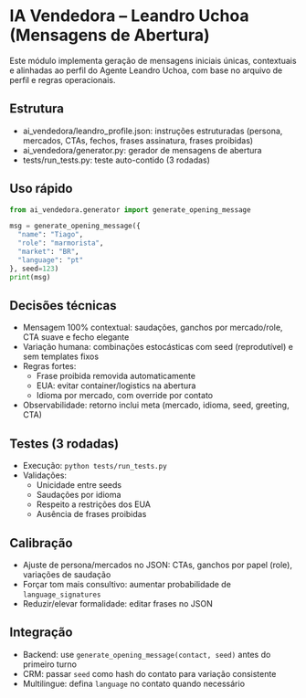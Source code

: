# IA Vendedora – Leandro Uchoa (Mensagens de Abertura)

Este módulo implementa geração de mensagens iniciais únicas, contextuais e alinhadas ao perfil do Agente Leandro Uchoa, com base no arquivo de perfil e regras operacionais.

## Estrutura
- ai_vendedora/leandro_profile.json: instruções estruturadas (persona, mercados, CTAs, fechos, frases assinatura, frases proibidas)
- ai_vendedora/generator.py: gerador de mensagens de abertura
- tests/run_tests.py: teste auto-contido (3 rodadas)

## Uso rápido
```python
from ai_vendedora.generator import generate_opening_message

msg = generate_opening_message({
  "name": "Tiago",
  "role": "marmorista",
  "market": "BR",
  "language": "pt"
}, seed=123)
print(msg)
```

## Decisões técnicas
- Mensagem 100% contextual: saudações, ganchos por mercado/role, CTA suave e fecho elegante
- Variação humana: combinações estocásticas com seed (reprodutível) e sem templates fixos
- Regras fortes:
  - Frase proibida removida automaticamente
  - EUA: evitar container/logistics na abertura
  - Idioma por mercado, com override por contato
- Observabilidade: retorno inclui meta (mercado, idioma, seed, greeting, CTA)

## Testes (3 rodadas)
- Execução: `python tests/run_tests.py`
- Validações:
  - Unicidade entre seeds
  - Saudações por idioma
  - Respeito a restrições dos EUA
  - Ausência de frases proibidas

## Calibração
- Ajuste de persona/mercados no JSON: CTAs, ganchos por papel (role), variações de saudação
- Forçar tom mais consultivo: aumentar probabilidade de `language_signatures`
- Reduzir/elevar formalidade: editar frases no JSON

## Integração
- Backend: use `generate_opening_message(contact, seed)` antes do primeiro turno
- CRM: passar `seed` como hash do contato para variação consistente
- Multilingue: defina `language` no contato quando necessário

